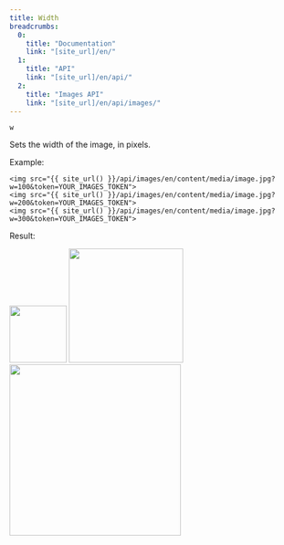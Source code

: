 ```yaml
---
title: Width
breadcrumbs:
  0:
    title: "Documentation"
    link: "[site_url]/en/"
  1:
    title: "API"
    link: "[site_url]/en/api/"
  2:
    title: "Images API"
    link: "[site_url]/en/api/images/"
---
```


`w`

Sets the width of the image, in pixels.

Example:

```twig
<img src="{{ site_url() }}/api/images/en/content/media/image.jpg?w=100&token=YOUR_IMAGES_TOKEN">
<img src="{{ site_url() }}/api/images/en/content/media/image.jpg?w=200&token=YOUR_IMAGES_TOKEN">
<img src="{{ site_url() }}/api/images/en/content/media/image.jpg?w=300&token=YOUR_IMAGES_TOKEN">
```

Result:

<img width="100" class="inline" src="[site_url]/api/images/en/content/media/image.jpg?q=70&w=100&dpr=2&token=4864fb8e1ebe080e6e4ad5c4363083a6">
<img width="200" class="inline" src="[site_url]/api/images/en/content/media/image.jpg?q=70&w=200&dpr=2&token=4864fb8e1ebe080e6e4ad5c4363083a6">
<img width="300" class="inline" src="[site_url]/api/images/en/content/media/image.jpg?q=70&w=300&dpr=2&token=4864fb8e1ebe080e6e4ad5c4363083a6">
